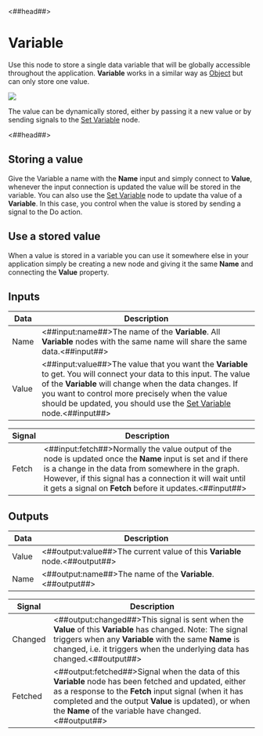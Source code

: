 <##head##>

# Variable

Use this node to store a single data variable that will be globally accessible throughout the application. **Variable** works in a similar way as [Object](/nodes/data/object/object.md) but can only store one value.

<div class="ndl-image-with-background l">

![](/nodes/data/variable/variable/variable-1.png)

</div>

The value can be dynamically stored, either by passing it a new value or by sending <span class="ndl-signal">signals</span> to the <span class="ndl-node">[Set Variable](/nodes/data/variable/set-variable)</span> node.

<##head##>

## Storing a value

Give the Variable a name with the **Name** input and simply connect to **Value**, whenever the input connection is updated the value will be stored in the variable. You can also use the [Set Variable](/nodes/data/variable/set-variable) node to update tha value of a **Variable**. In this case, you control when the value is stored by sending a signal to the <span class="ndl-signal">Do</span> action.

## Use a stored value

When a value is stored in a variable you can use it somewhere else in your application simply be creating a new node and giving it the same **Name** and connecting the **Value** property.

## Inputs

| Data                                | Description                                                                                                                                                                                                                                                                                                                                 |
| ----------------------------------- | ------------------------------------------------------------------------------------------------------------------------------------------------------------------------------------------------------------------------------------------------------------------------------------------------------------------------------------------- |
| <span class="ndl-data">Name</span>  | <##input:name##>The name of the **Variable**. All **Variable** nodes with the same name will share the same data.<##input##>                                                                                                                                                                                                                |
| <span class="ndl-data">Value</span> | <##input:value##>The value that you want the **Variable** to get. You will connect your data to this input. The value of the **Variable** will change when the data changes. If you want to control more precisely when the value should be updated, you should use the [Set Variable](/nodes/data/variable/set-variable) node.<##input##> |

| Signal                                | Description                                                                                                                                                                                                                                                                                |
| ------------------------------------- | ------------------------------------------------------------------------------------------------------------------------------------------------------------------------------------------------------------------------------------------------------------------------------------------ |
| <span class="ndl-signal">Fetch</span> | <##input:fetch##>Normally the value output of the node is updated once the **Name** input is set and if there is a change in the data from somewhere in the graph. However, if this signal has a connection it will wait until it gets a signal on **Fetch** before it updates.<##input##> |

## Outputs

| Data                                | Description                                                                |
| ----------------------------------- | -------------------------------------------------------------------------- |
| <span class="ndl-data">Value</span> | <##output:value##>The current value of this **Variable** node.<##output##> |
| <span class="ndl-data">Name</span>  | <##output:name##>The name of the **Variable**.<##output##>                 |

| Signal                                  | Description                                                                                                                                                                                                                                                                     |
| --------------------------------------- | ------------------------------------------------------------------------------------------------------------------------------------------------------------------------------------------------------------------------------------------------------------------------------- |
| <span class="ndl-signal">Changed</span> | <##output:changed##>This signal is sent when the **Value** of this **Variable** has changed. Note: The signal triggers when any **Variable** with the same **Name** is changed, i.e. it triggers when the underlying data has changed.<##output##>                              |
| <span class="ndl-signal">Fetched</span> | <##output:fetched##>Signal when the data of this **Variable** node has been fetched and updated, either as a response to the **Fetch** input signal (when it has completed and the output **Value** is updated), or when the **Name** of the variable have changed.<##output##> |

